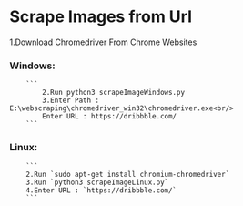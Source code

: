 # Scrape Images from Url

1.Download Chromedriver From Chrome Websites

### Windows:
        ```
            2.Run python3 scrapeImageWindows.py
            3.Enter Path : E:\webscraping\chromedriver_win32\chromedriver.exe<br/>
            Enter URL : https://dribbble.com/
        ```

### Linux:
        ```
        2.Run `sudo apt-get install chromium-chromedriver`
        3.Run `python3 scrapeImageLinux.py`
        4.Enter URL : `https://dribbble.com/`
        ```


